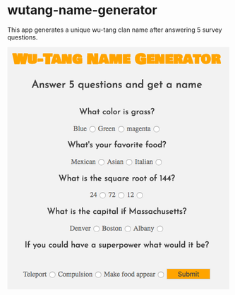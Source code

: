 # wutang-name-generator
This app generates a unique wu-tang clan name after answering 5 survey questions.





![wu-tang name preview](https://github.com/gabrielacepeda/wutang-name-generator/blob/master/wu-tang%20preview.png)
